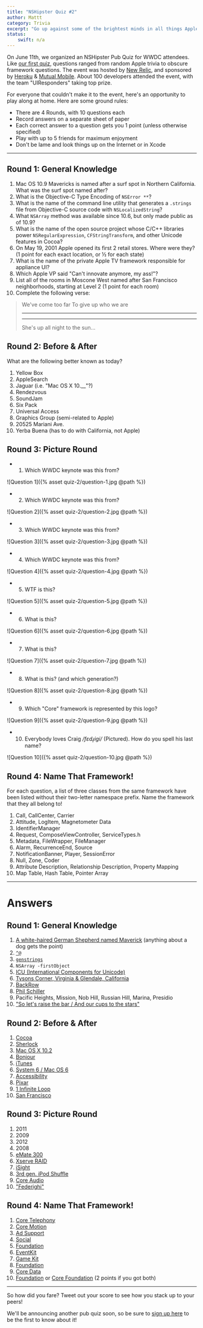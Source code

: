 ```yaml
---
title: "NSHipster Quiz #2"
author: Mattt
category: Trivia
excerpt: "Go up against some of the brightest minds in all things Apple at this special WWDC edition of NSHipster Quiz. Sure, you conform to the NSHipster protocol, but do you have what it takes to implement all of the @optional methods? Take the quiz and see for yourself!"
status:
    swift: n/a
---
```


On June 11th, we organized an NSHipster Pub Quiz for WWDC attendees. Like [our first quiz](https://nshipster.com/nshipster-quiz-1/), questions ranged from random Apple trivia to obscure framework questions. The event was hosted by [New Relic](http://newrelic.com), and sponsored by [Heroku](https://heroku.com) & [Mutual Mobile](http://www.mutualmobile.com). About 100 developers attended the event, with the team "UIResponders" taking top prize.

For everyone that couldn't make it to the event, here's an opportunity to play along at home. Here are some ground rules:

- There are 4 Rounds, with 10 questions each
- Record answers on a separate sheet of paper
- Each correct answer to a question gets you 1 point (unless otherwise specified)
- Play with up to 5 friends for maximum enjoyment
- Don't be lame and look things up on the Internet or in Xcode

* * *

Round 1: General Knowledge
--------------------------

1. Mac OS 10.9 Mavericks is named after a surf spot in Northern California. What was the surf spot named after?
2. What is the Objective-C Type Encoding of `NSError **`?
3. What is the name of the command line utility that generates a `.strings` file from Objective-C source code with `NSLocalizedString`?
4. What `NSArray` method was available since 10.6, but only made public as of 10.9?
5. What is the name of the open source project whose C/C++ libraries power `NSRegularExpression`, `CFStringTransform`, and other Unicode features in Cocoa?
6. On May 19, 2001 Apple opened its first 2 retail stores. Where were they? (1 point for each exact location, or ½‎ for each state)
7. What is the name of the private Apple TV framework responsible for appliance UI?
8. Which Apple VP said "Can't innovate anymore, my ass!"?
9. List all of the rooms in Moscone West named after San Francisco neighborhoods, starting at Level 2 (1 point for each room)
10. Complete the following verse:

> We've come too far
> To give up who we are
> ____________________
> _______________________
>
>She's up all night to the sun...


Round 2: Before & After
-----------------------

What are the following better known as today?

1. Yellow Box
2. AppleSearch
3. Jaguar (i.e. "Mac OS X 10.__"?)
4. Rendezvous
5. SoundJam
6. Six Pack
7. Universal Access
8. Graphics Group (semi-related to Apple)
9. 20525 Mariani Ave.
10. Yerba Buena (has to do with California, not Apple)

Round 3: Picture Round
----------------------

- 1. Which WWDC keynote was this from?

![Question 1]({% asset quiz-2/question-1.jpg @path %})

- 2. Which WWDC keynote was this from?

![Question 2]({% asset quiz-2/question-2.jpg @path %})

- 3. Which WWDC keynote was this from?

![Question 3]({% asset quiz-2/question-3.jpg @path %})

- 4. Which WWDC keynote was this from?

![Question 4]({% asset quiz-2/question-4.jpg @path %})

- 5. WTF is this?

![Question 5]({% asset quiz-2/question-5.jpg @path %})

- 6. What is this?

![Question 6]({% asset quiz-2/question-6.jpg @path %})

- 7. What is this?

![Question 7]({% asset quiz-2/question-7.jpg @path %})

- 8. What is this? (and which generation?)

![Question 8]({% asset quiz-2/question-8.jpg @path %})

- 9. Which "Core" framework is represented by this logo?

![Question 9]({% asset quiz-2/question-9.jpg @path %})

- 10. Everybody loves Craig _/fɛdɹ̩igi/_ (Pictured). How do you spell his last name?

![Question 10]({% asset quiz-2/question-10.jpg @path %})

Round 4: Name That Framework!
-----------------------------

For each question, a list of three classes from the same framework have been listed without their two-letter namespace prefix. Name the framework that they all belong to!

1. Call, CallCenter, Carrier
2. Attitude, LogItem, Magnetometer Data
3. IdentifierManager
4. Request, ComposeViewController, ServiceTypes.h
5. Metadata, FileWrapper, FileManager
6. Alarm, RecurrenceEnd, Source
7. NotificationBanner, Player, SessionError
8. Null, Zone, Coder
9. Attribute Description, Relationship Description, Property Mapping
10. Map Table, Hash Table, Pointer Array

* * *

# Answers

Round 1: General Knowledge
--------------------------

1. [A white-haired German Shepherd named Maverick](https://en.wikipedia.org/wiki/Mavericks_(location)#History) (anything about a dog gets the point)
2. [`^@`](https://nshipster.com/type-encodings/)
3. [`genstrings`](https://developer.apple.com/library/mac/documentation/Darwin/Reference/ManPages/man1/genstrings.1.html)
4. `NSArray -firstObject`
5. [ICU (International Components for Unicode)](http://site.icu-project.org)
6. [ Tysons Corner, Virginia & Glendale, California](https://en.wikipedia.org/wiki/Apple_Store#History)
7. [BackRow](https://nshipster.com/backrow/)
8. [Phil Schiller](http://www.theverge.com/2013/6/13/4423844/cant-innovate-anymore-my-ass-apple)
9. Pacific Heights, Mission, Nob Hill, Russian Hill, Marina, Presidio
10. ["So let's raise the bar / And our cups to the stars"](http://rock.rapgenius.com/Daft-punk-get-lucky-lyrics)


Round 2: Before & After
-----------------------

1. [Cocoa](https://en.wikipedia.org/wiki/Cocoa_%28API%29)
2. [Sherlock](https://en.wikipedia.org/wiki/Sherlock_%28Software%29)
3. [Mac OS X 10.2](https://en.wikipedia.org/wiki/Mac_OS_X_v10.2)
4. [Bonjour](https://en.wikipedia.org/wiki/Bonjour_%28Software%29)
5. [iTunes](https://en.wikipedia.org/wiki/Itunes#History)
6. [System 6 / Mac OS 6](https://en.wikipedia.org/wiki/System_6)
7. [Accessibility](http://www.apple.com/accessibility/)
8. [Pixar](https://en.wikipedia.org/wiki/Pixar)
9. [1 Infinite Loop](https://en.wikipedia.org/wiki/1_infinite_loop)
10. [San Francisco](http://www.sfmuseum.org/hist/name.html)

Round 3: Picture Round
----------------------

1. 2011
2. 2009
3. 2012
4. 2008
5. [eMate 300](https://en.wikipedia.org/wiki/EMate_300)
6. [Xserve RAID](https://en.wikipedia.org/wiki/Xserve_RAID)
7. [iSight](https://en.wikipedia.org/wiki/ISight)
8. [3rd gen. iPod Shuffle](https://en.wikipedia.org/wiki/Ipod_shuffle#Third_generation)
9. [Core Audio](https://en.wikipedia.org/wiki/Core_Audio)
10. ["Federighi"](https://en.wikipedia.org/wiki/Craig_Federighi)

Round 4: Name That Framework!
-----------------------------

1. [Core Telephony](https://developer.apple.com/library/ios/#documentation/NetworkingInternet/Reference/CoreTelephonyFrameworkReference/_index.html)
2. [Core Motion](https://developer.apple.com/library/ios/#documentation/CoreMotion/Reference/CoreMotion_Reference/_index.html)
3. [Ad Support](https://developer.apple.com/library/ios/#documentation/DeviceInformation/Reference/AdSupport_Framework/_index.html)
4. [Social](https://developer.apple.com/library/ios/#documentation/Social/Reference/Social_Framework/_index.html%23//apple_ref/doc/uid/TP40012233)
5. [Foundation](https://developer.apple.com/library/mac/#documentation/cocoa/reference/foundation/ObjC_classic/_index.html)
6. [EventKit](https://developer.apple.com/library/ios/#documentation/EventKit/Reference/EventKitFrameworkRef/_index.html)
7. [Game Kit](https://developer.apple.com/library/ios/#documentation/GameKit/Reference/GameKit_Collection/_index.html)
8. [Foundation](https://developer.apple.com/library/mac/#documentation/cocoa/reference/foundation/ObjC_classic/_index.html)
9. [Core Data](https://developer.apple.com/library/ios/#documentation/Cocoa/Reference/CoreData_ObjC/_index.html)
10. [Foundation](https://developer.apple.com/library/mac/#documentation/cocoa/reference/foundation/ObjC_classic/_index.html) or [Core Foundation](https://developer.apple.com/library/mac/#documentation/CoreFoundation/Reference/CoreFoundation_Collection/_index.html) (2 points if you got both)

* * *

So how did you fare? Tweet out your score to see how you stack up to your peers!

We'll be announcing another pub quiz soon, so be sure to [sign up here](http://eepurl.com/ys5K1) to be the first to know about it!
